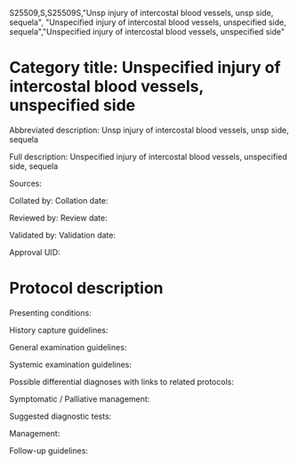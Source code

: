S25509,S,S25509S,"Unsp injury of intercostal blood vessels, unsp side, sequela", "Unspecified injury of intercostal blood vessels, unspecified side, sequela","Unspecified injury of intercostal blood vessels, unspecified side"
# Category title: Unspecified injury of intercostal blood vessels, unspecified side

Abbreviated description: Unsp injury of intercostal blood vessels, unsp side, sequela

Full description: Unspecified injury of intercostal blood vessels, unspecified side, sequela

Sources:

Collated by:
Collation date:

Reviewed by:
Review date:

Validated by:
Validation date:

Approval UID:

# Protocol description

Presenting conditions:

History capture guidelines:

General examination guidelines:

Systemic examination guidelines:

Possible differential diagnoses with links to related protocols:

Symptomatic / Palliative management:

Suggested diagnostic tests:

Management:

Follow-up guidelines:

